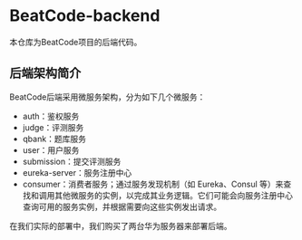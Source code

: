 # BeatCode-backend

本仓库为BeatCode项目的后端代码。

## 后端架构简介

BeatCode后端采用微服务架构，分为如下几个微服务：
- auth：鉴权服务
- judge：评测服务
- qbank：题库服务
- user：用户服务
- submission：提交评测服务
- eureka-server：服务注册中心
- consumer：消费者服务；通过服务发现机制（如 Eureka、Consul 等）来查找和调用其他微服务的实例，以完成其业务逻辑。它们可能会向服务注册中心查询可用的服务实例，并根据需要向这些实例发出请求。

在我们实际的部署中，我们购买了两台华为服务器来部署后端。
